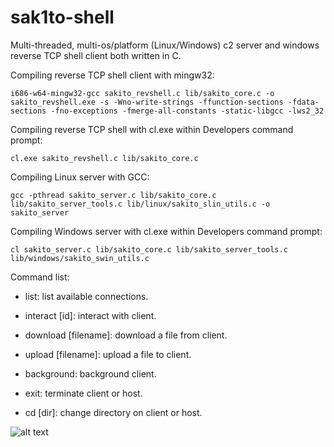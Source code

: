 # sak1to-shell
Multi-threaded, multi-os/platform (Linux/Windows) c2 server and windows reverse TCP shell client both written in C.

Compiling reverse TCP shell client with mingw32:
```
i686-w64-mingw32-gcc sakito_revshell.c lib/sakito_core.c -o sakito_revshell.exe -s -Wno-write-strings -ffunction-sections -fdata-sections -fno-exceptions -fmerge-all-constants -static-libgcc -lws2_32
```

Compiling reverse TCP shell with cl.exe within Developers command prompt:
```
cl.exe sakito_revshell.c lib/sakito_core.c
```

Compiling Linux server with GCC:
```
gcc -pthread sakito_server.c lib/sakito_core.c lib/sakito_server_tools.c lib/linux/sakito_slin_utils.c -o sakito_server
```

Compiling Windows server with cl.exe within Developers command prompt:
```
cl sakito_server.c lib/sakito_core.c lib/sakito_server_tools.c lib/windows/sakito_swin_utils.c
```


Command list:

- list: list available connections.

- interact [id]: interact with client.

- download [filename]: download a file from client.

- upload [filename]: upload a file to client.

- background: background client.

- exit: terminate client or host.

- cd [dir]: change directory on client or host.

![alt text](https://www.wallpaperbetter.com/wallpaper/156/434/483/cherry-blossom-flowers-painting-pink-1080P-wallpaper-middle-size.jpg)

